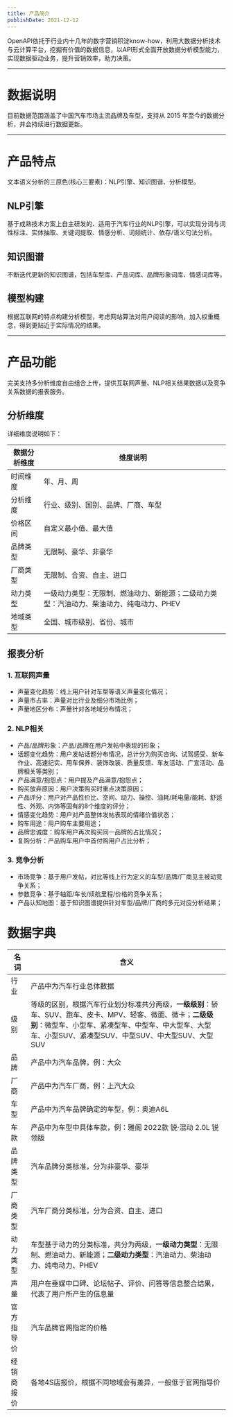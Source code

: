 ```yaml
---
title: 产品简介
publishDate: 2021-12-12
---
```


OpenAPI依托于行业内十几年的数字营销积淀know-how，利用大数据分析技术与云计算平台，挖掘有价值的数据信息，以API形式全面开放数据分析模型能力，实现数据驱动业务，提升营销效率，助力决策。

---

# 数据说明

目前数据范围涵盖了中国汽车市场主流品牌及车型，支持从 2015 年至今的数据分析，并会持续进行数据更新。

---

# 产品特点

文本语义分析的三原色(核心三要素)：NLP引擎、知识图谱、分析模型。

## NLP引擎

基于成熟技术方案上自主研发的、适用于汽车行业的NLP引擎，可以实现分词与词性标注、实体抽取、关键词提取、情感分析、词频统计、依存/语义句法分析。

## 知识图谱

不断迭代更新的知识图谱，包括车型库、产品词库、品牌形象词库、情感词库等。

## 模型构建

根据互联网的特点构建分析模型，考虑网站算法对用户阅读的影响，加入权重概念，得到更贴近于实际情况的结果。

---

# 产品功能

完美支持多分析维度自由组合上传，提供互联网声量、NLP相关结果数据以及竞争关系数据的报表服务。

## 分析维度

详细维度说明如下：

| 数据分析维度 |  维度说明 |
| --- | --- |
| 时间维度 | 年、月、周 |
| 分析维度 | 行业、级别、国别、品牌、厂商、车型 |
| 价格区间 | 自定义最小值、最大值 |
| 品牌类型 | 无限制、豪华、非豪华 |
| 厂商类型 | 无限制、合资、自主、进口 |
| 动力类型 | 一级动力类型：无限制、燃油动力、新能源；二级动力类型：汽油动力、柴油动力、纯电动力、PHEV |
| 地域类型 | 全国、城市级别、省份、城市 |

## 报表分析

### 1. 互联网声量
* 声量变化趋势：线上用户针对车型等语义声量变化情况；
* 声量市占率：声量对比行业及细分市场比例；
* 声量地区分布：声量针对各地域分布情况；

### 2. NLP相关
* 产品/品牌形象：产品/品牌在用户发帖中表现的形象；
* 话题变化趋势：用户发帖话题分布情况，总计分为购买咨询、试驾感受、新车作业、高速纪实、用车保养、装饰改装、质量反馈、车友活动、广宣活动、品牌相关等类别；
* 产品满意/抱怨点：用户提及产品满意/抱怨点；
* 购买放弃原因：用户决策购买时重点决策原因；
* 产品评分：用户对产品性价比、空间、动力、操控、油耗/耗电量/能耗、舒适性、外观、内饰等固有的8个维度的评分；
* 情感变化趋势：用户对产品整体发帖表现的情绪价值状态；
* 购车用途：用户购车主要用途；
* 品牌忠诚度：购车用户再次购买同一品牌的占比情况；
* 复购分析：产品购车用户中首付购用户占比分析；

### 3. 竞争分析
* 市场竞争：基于用户发帖，对比等线上行为定义的车型/品牌/厂商见主被动竞争关系；
* 参数竞争：基于轴距/车长/续航里程/价格的竞争关系；
* 产品认知地图：基于知识图谱提供针对车型/品牌/厂商的多元对应分析结果；

# 数据字典

|  名词   |   含义  |
| --- | --- |
|  行业   |   产品中为汽车行业总体数据  |
|  级别 |   等级的区别，根据汽车行业划分标准共分两级，**一级级别**：轿车、SUV、跑车、皮卡、MPV、轻客、微面、微卡；**二级级别**：微型车、小型车、紧凑型车、中型车、中大型车、大型车、小型SUV、紧凑型SUV、中型SUV、中大型SUV、大型SUV |
| 品牌 |  产品中为汽车品牌，例：大众 |
| 厂商 | 产品中为汽车厂商，例：上汽大众 | 
| 车型 | 产品中为汽车品牌确定的车型，例：奥迪A6L | 
| 车款 | 产品中为车型中具体车款，例：雅阁 2022款 锐·混动 2.0L 锐领版 |
| 品牌类型 | 汽车品牌分类标准，分为非豪华、豪华 |
| 厂商类型 | 汽车厂商分类标准，分为合资、自主、进口 |
| 动力类型 | 车型基于动力的分类标准，共分为两级，**一级动力类型**：无限制、燃油动力、新能源；**二级动力类型**：汽油动力、柴油动力、纯电动力、PHEV  |
| 声量 | 用户在垂媒中口碑、论坛帖子、评价、问答等信息整合结果，代表了用户所产生的信息量 |
| 官方指导价 | 汽车品牌官网指定的价格 |
| 经销商报价 | 各地4S店报价，根据不同地域会有差异，一般低于官网指导价  |
